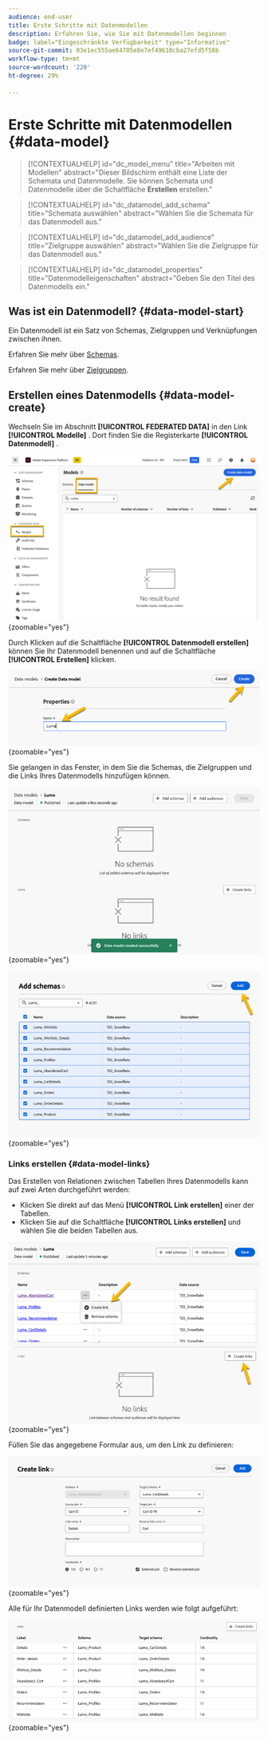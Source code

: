 ```yaml
---
audience: end-user
title: Erste Schritte mit Datenmodellen
description: Erfahren Sie, wie Sie mit Datenmodellen beginnen
badge: label="Eingeschränkte Verfügbarkeit" type="Informative"
source-git-commit: 03e1ec555ae64705e8e7ef49610cba27efd5f58b
workflow-type: tm+mt
source-wordcount: '220'
ht-degree: 29%

---
```


# Erste Schritte mit Datenmodellen {#data-model}


>[!CONTEXTUALHELP]
>id="dc_model_menu"
>title="Arbeiten mit Modellen"
>abstract="Dieser Bildschirm enthält eine Liste der Schemata und Datenmodelle. Sie können Schemata und Datenmodelle über die Schaltfläche **Erstellen** erstellen."

>[!CONTEXTUALHELP]
>id="dc_datamodel_add_schema"
>title="Schemata auswählen"
>abstract="Wählen Sie die Schemata für das Datenmodell aus."


>[!CONTEXTUALHELP]
>id="dc_datamodel_add_audience"
>title="Zielgruppe auswählen"
>abstract="Wählen Sie die Zielgruppe für das Datenmodell aus."

>[!CONTEXTUALHELP]
>id="dc_datamodel_properties"
>title="Datenmodelleigenschaften"
>abstract="Geben Sie den Titel des Datenmodells ein."


## Was ist ein Datenmodell? {#data-model-start}

Ein Datenmodell ist ein Satz von Schemas, Zielgruppen und Verknüpfungen zwischen ihnen.

Erfahren Sie mehr über [Schemas](../customer/schemas.md#schema-start).

Erfahren Sie mehr über [Zielgruppen](../start/audiences.md).

## Erstellen eines Datenmodells {#data-model-create}

Wechseln Sie im Abschnitt **[!UICONTROL FEDERATED DATA]** in den Link **[!UICONTROL Modelle]** . Dort finden Sie die Registerkarte **[!UICONTROL Datenmodell]** .

![](assets/datamodel_create.png){zoomable="yes"}

Durch Klicken auf die Schaltfläche **[!UICONTROL Datenmodell erstellen]** können Sie Ihr Datenmodell benennen und auf die Schaltfläche **[!UICONTROL Erstellen]** klicken.

![](assets/datamodel_name.png){zoomable="yes"}

Sie gelangen in das Fenster, in dem Sie die Schemas, die Zielgruppen und die Links Ihres Datenmodells hinzufügen können.

![](assets/datamodel_created.png){zoomable="yes"}

![](assets/datamodel_schemas.png){zoomable="yes"}

### Links erstellen {#data-model-links}

Das Erstellen von Relationen zwischen Tabellen Ihres Datenmodells kann auf zwei Arten durchgeführt werden:
- Klicken Sie direkt auf das Menü **[!UICONTROL Link erstellen]** einer der Tabellen.
- Klicken Sie auf die Schaltfläche **[!UICONTROL Links erstellen]** und wählen Sie die beiden Tabellen aus.

![](assets/datamodel_createlinks.png){zoomable="yes"}

Füllen Sie das angegebene Formular aus, um den Link zu definieren:

![](assets/datamodel_link.png){zoomable="yes"}

Alle für Ihr Datenmodell definierten Links werden wie folgt aufgeführt:

![](assets/datamodel_alllinks.png){zoomable="yes"}